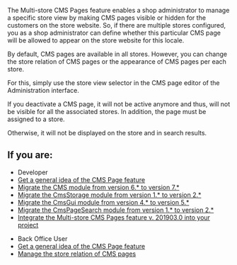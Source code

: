 The Multi-store CMS Pages feature enables a shop administrator to manage a specific store view by making CMS pages visible or hidden for the customers on the store website. So, if there are multiple stores configured, you as a shop administrator can define whether this particular CMS page will be allowed to appear on the store website for this locale.

By default, CMS pages are available in all stores. However, you can change the store relation of CMS pages or the appearance of CMS pages per each store.

For this, simply use the store view selector in the CMS page editor of the Administration interface.

If you deactivate a CMS page, it will not be active anymore and thus, will not be visible for all the associated stores. In addition, the page must be assigned to a store.

Otherwise, it will not be displayed on the store and in search results.

## If you are:

<div class="mr-container">
    <div class="mr-list-container">
        <!-- col1 -->
        <div class="mr-col">
            <ul class="mr-list mr-list-green">
                <li class="mr-title">Developer</li>
                <li><a href="https://documentation.spryker.com/docs/en/cms-page" class="mr-link">Get a general idea of the CMS Page feature</a></li>
                <li><a href="https://documentation.spryker.com/docs/en/mg-cms#upgrading-from-version-6---to-version-7--" class="mr-link">Migrate the CMS module from version 6.* to version 7.*</a></li>
                <li><a href="https://documentation.spryker.com/docs/en/mg-cmsstorage#upgrading-from-version-1---to-version-2--" class="mr-link">Migrate the CmsStorage module from version 1.* to version 2.*</a></li>
                <li><a href="https://documentation.spryker.com/docs/en/mg-cms-gui#upgrading-from-version-4---to-version-5--" class="mr-link">Migrate the CmsGui module from version 4.* to version 5.*</a></li>
               <li><a href="https://documentation.spryker.com/docs/en/mg-cmspagesearch#upgrading-from-version-1---to-version-2--" class="mr-link">Migrate the CmsPageSearch module from version 1.* to version 2.*</a></li>
               <li><a href="https://documentation.spryker.com/docs/en/cms-feature-integration-guide-201903" class="mr-link">Integrate the Multi-store CMS Pages feature v. 201903.0 into your project</a></li>
            </ul>
        </div>
        <!-- col2 -->
        <div class="mr-col">
            <ul class="mr-list mr-list-blue">
                <li class="mr-title"> Back Office User</li>
                <li><a href="https://documentation.spryker.com/docs/en/cms-page" class="mr-link">Get a general idea of the CMS Page feature</a></li>
                <li><a href="https://documentation.spryker.com/docs/en/creating-a-cms-page" class="mr-link">Manage the store relation of CMS pages</a></li>
            </ul>
        </div>
    </div>
</div>
